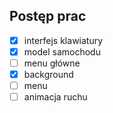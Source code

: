  ## Postęp prac
 - [x] interfejs klawiatury
 - [x] model samochodu
 - [ ] menu główne
 - [x] background
 - [ ] menu
 - [ ] animacja ruchu
